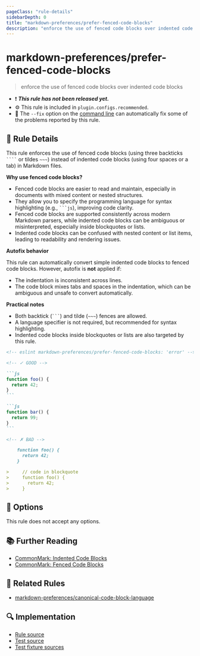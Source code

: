 ```yaml
---
pageClass: "rule-details"
sidebarDepth: 0
title: "markdown-preferences/prefer-fenced-code-blocks"
description: "enforce the use of fenced code blocks over indented code blocks"
---
```


# markdown-preferences/prefer-fenced-code-blocks

> enforce the use of fenced code blocks over indented code blocks

- ❗ <badge text="This rule has not been released yet." vertical="middle" type="error"> **_This rule has not been released yet._** </badge>
- ⚙️ This rule is included in `plugin.configs.recommended`.
- 🔧 The `--fix` option on the [command line](https://eslint.org/docs/user-guide/command-line-interface#fixing-problems) can automatically fix some of the problems reported by this rule.

## 📖 Rule Details

This rule enforces the use of fenced code blocks (using three backticks ` ```` ` or tildes `~~~`) instead of indented code blocks (using four spaces or a tab) in Markdown files.

**Why use fenced code blocks?**

- Fenced code blocks are easier to read and maintain, especially in documents with mixed content or nested structures.
- They allow you to specify the programming language for syntax highlighting (e.g., ` ```js `), improving code clarity.
- Fenced code blocks are supported consistently across modern Markdown parsers, while indented code blocks can be ambiguous or misinterpreted, especially inside blockquotes or lists.
- Indented code blocks can be confused with nested content or list items, leading to readability and rendering issues.

**Autofix behavior**

This rule can automatically convert simple indented code blocks to fenced code blocks. However, autofix is **not** applied if:

- The indentation is inconsistent across lines.
- The code block mixes tabs and spaces in the indentation, which can be ambiguous and unsafe to convert automatically.

**Practical notes**

- Both backtick (` ``` `) and tilde (`~~~`) fences are allowed.
- A language specifier is not required, but recommended for syntax highlighting.
- Indented code blocks inside blockquotes or lists are also targeted by this rule.

<!-- prettier-ignore-start -->

<!-- eslint-skip -->

````md
<!-- eslint markdown-preferences/prefer-fenced-code-blocks: 'error' -->

<!-- ✓ GOOD -->

```js
function foo() {
  return 42;
}
```

```js
function bar() {
  return 99;
}
```

<!-- ✗ BAD -->

    function foo() {
      return 42;
    }

>     // code in blockquote
>     function foo() {
>       return 42;
>     }
````

<!-- prettier-ignore-end -->

## 🔧 Options

This rule does not accept any options.

## 📚 Further Reading

- [CommonMark: Indented Code Blocks](https://spec.commonmark.org/0.31.2/#indented-code-blocks)
- [CommonMark: Fenced Code Blocks](https://spec.commonmark.org/0.31.2/#fenced-code-blocks)

## 👫 Related Rules

- [markdown-preferences/canonical-code-block-language]

[markdown-preferences/canonical-code-block-language]: ./canonical-code-block-language.md

## 🔍 Implementation

- [Rule source](https://github.com/ota-meshi/eslint-plugin-markdown-preferences/blob/main/src/rules/prefer-fenced-code-blocks.ts)
- [Test source](https://github.com/ota-meshi/eslint-plugin-markdown-preferences/blob/main/tests/src/rules/prefer-fenced-code-blocks.ts)
- [Test fixture sources](https://github.com/ota-meshi/eslint-plugin-markdown-preferences/tree/main/tests/fixtures/rules/prefer-fenced-code-blocks)
